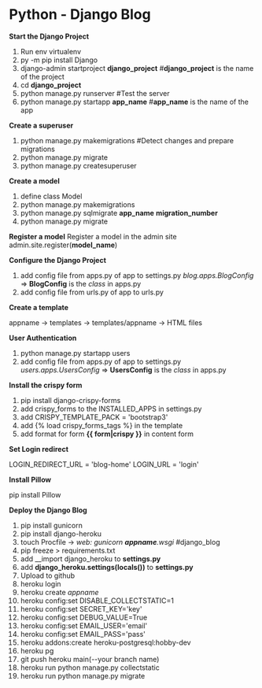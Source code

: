# Python - Django Blog


__Start the Django Project__

1. Run env virtualenv
2. py -m pip install Django
3. django-admin startproject __django_project__  #__django_project__ is the name of the project
4. cd __django_project__
5. python manage.py runserver   #Test the server
6. python manage.py startapp __app_name__  #__app_name__ is the name of the app

__Create a superuser__

1. python manage.py makemigrations #Detect changes and prepare migrations
2. python manage.py migrate
3. python manage.py createsuperuser

__Create a model__

1. define class Model
2. python manage.py makemigrations
3. python manage.py sqlmigrate __app_name__ __migration_number__
4. python manage.py migrate

__Register a model__
Register a model in the admin site
admin.site.register(__model_name__)

__Configure the Django Project__

1. add config file from apps.py of app to settings.py
     _blog.apps.BlogConfig_  => __BlogConfig__ is the _class_ in apps.py
2. add config file from urls.py of app to urls.py

__Create a template__

appname -> templates -> templates/appname -> HTML files

__User Authentication__
1. python manage.py startapp users
2.  add config file from apps.py of app to settings.py
     _users.apps.UsersConfig_  => __UsersConfig__ is the _class_ in apps.py

__Install the crispy form__

1. pip install django-crispy-forms
2. add crispy_forms to the INSTALLED_APPS in settings.py
3. add CRISPY_TEMPLATE_PACK = 'bootstrap3'
4. add  {% load crispy_forms_tags %} in the template
5. add format for form __{{ form|crispy }}__ in content form

__Set Login redirect__

LOGIN_REDIRECT_URL = 'blog-home'
LOGIN_URL = 'login'

__Install Pillow__

pip install Pillow

__Deploy the Django Blog__

1. pip install gunicorn
2. pip install django-heroku
3. touch Procfile -> _web: gunicorn __appname__.wsgi_ #django_blog
4. pip freeze > requirements.txt
5. add __import django_heroku to __settings.py__
6.  add __django_heroku.settings(locals())__ to __settings.py__
7.  Upload to github
8.  heroku login
9.  heroku create _appname_
10. heroku config:set DISABLE_COLLECTSTATIC=1
11. heroku config:set SECRET_KEY='key'
12. heroku config:set DEBUG_VALUE=True
13. heroku config:set EMAIL_USER='email'
14. heroku config:set EMAIL_PASS='pass'
15. heroku addons:create heroku-postgresql:hobby-dev
16. heroku pg 
17. git push heroku main(--your branch name)
18. heroku run python manage.py collectstatic
19. heroku run python manage.py migrate